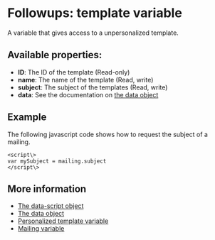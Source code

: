 # Followups: template variable

A variable that gives access to a unpersonalized template.

## Available properties:

* **ID**: The ID of the template (Read-only)
* **name**: The name of the template (Read, write)
* **subject**: The subject of the templates (Read, write)
* **data**: See the documentation on [the data object](./followups-scripting-data)

## Example

The following javascript code shows how to request the subject of a mailing.

    <script\> 
    var mySubject = mailing.subject
    </script\>

## More information

* [The data-script object](./followups-scripting)
* [The data object](./followups-scripting-data)
* [Personalized template variable](./followups-scripting-message)
* [Mailing variable](./followups-scripting-mailing)
